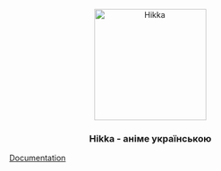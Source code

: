 <p align="center">
 	<a href="https://hikka.io">
		<img src="https://i.imgur.com/jbFhSUk.png" width="200px" alt="Hikka"/>
	</a>
</p>
<h3 align="center">Hikka - аніме українською</h3>
<a href="docs/" align="center">Documentation</a>
